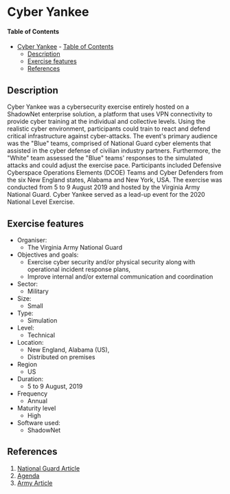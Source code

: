 # Cyber Yankee

#### Table of Contents 

<!-- START doctoc generated TOC please keep comment here to allow auto update -->
<!-- DON'T EDIT THIS SECTION, INSTEAD RE-RUN doctoc TO UPDATE -->


- [Cyber Yankee](#cyber-yankee)
      - [Table of Contents](#table-of-contents)
  - [Description](#description)
  - [Exercise features](#exercise-features)
  - [References](#references)

<!-- END doctoc generated TOC please keep comment here to allow auto update -->

## Description 
Cyber Yankee was a cybersecurity exercise entirely hosted on a ShadowNet enterprise solution, a platform that uses VPN connectivity to provide cyber training at the individual and collective levels. Using the realistic cyber environment, participants could train to react and defend critical infrastructure against cyber-attacks. The event's primary audience was the "Blue" teams, comprised of National Guard cyber elements that assisted in the cyber defense of civilian industry partners. Furthermore, the "White" team assessed the "Blue" teams' responses to the simulated attacks and could adjust the exercise pace. Participants included Defensive Cyberspace Operations Elements (DCOE) Teams and Cyber Defenders from the six New England states, Alabama and New York, USA. The exercise was conducted from 5 to 9 August 2019 and hosted by the Virginia Army National Guard. Cyber Yankee served as a lead-up event for the 2020 National Level Exercise.

## Exercise features

- Organiser:
  - The Virginia Army National Guard
- Objectives and goals:
  - Exercise cyber security and/or physical security along with operational incident response plans,
  - Improve internal and/or external communication and coordination
- Sector:
  - Military
- Size:
  - Small
- Type:
  - Simulation
- Level:
  - Technical
- Location:
  - New England, Alabama (US), 
  - Distributed on premises
- Region
  - US
- Duration:
  - 5 to 9 August, 2019
- Frequency
  - Annual
- Maturity level
  - High
- Software used: 
  - ShadowNet 

## References
1. [National Guard Article](https://www.nationalguard.mil/News/Article/1939521/virginia-cyber-unit-hosts-security-exercise-using-shadownet/)
2. [Agenda](https://www.hassan.senate.gov/imo/media/doc/CY%20Overview%20and%20DV%20Day%20Agenda.pdf)
3. [Army Article](https://www.army.mil/article/226003/virginia_guard_hosts_cyber_yankee_19_using_shadownet_enterprise_solution)